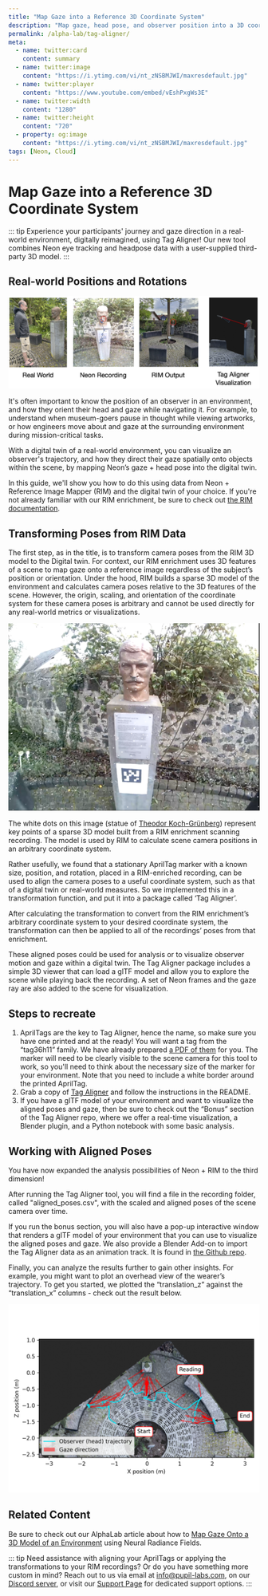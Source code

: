 ```yaml
---
title: "Map Gaze into a Reference 3D Coordinate System"
description: "Map gaze, head pose, and observer position into a 3D coordinate system of your choice using our Tag Aligner tool."
permalink: /alpha-lab/tag-aligner/
meta:
  - name: twitter:card
    content: summary
  - name: twitter:image
    content: "https://i.ytimg.com/vi/nt_zNSBMJWI/maxresdefault.jpg"
  - name: twitter:player
    content: "https://www.youtube.com/embed/vEshPxgWs3E"
  - name: twitter:width
    content: "1280"
  - name: twitter:height
    content: "720"
  - property: og:image
    content: "https://i.ytimg.com/vi/nt_zNSBMJWI/maxresdefault.jpg"
tags: [Neon, Cloud]
---
```


<script setup>
import TagLinks from '@components/TagLinks.vue'
</script>

# Map Gaze into a Reference 3D Coordinate System

<TagLinks :tags="$frontmatter.tags" />

<Youtube src="FuzhGwN5t8U"/>

::: tip
Experience your participants' journey and gaze direction in a real-world environment, digitally reimagined, using Tag Aligner! Our new tool combines Neon eye tracking and headpose data with a user-supplied third-party 3D model.
:::

## Real-world Positions and Rotations

![Comparison of the different ways to project Neon data into various coordinate systems](./coord-sys-comparisons.png)

It's often important to know the position of an observer in an environment, and how they orient their head and gaze while navigating it. For example, to understand when museum-goers pause in thought while viewing artworks, or how engineers move about and gaze at the surrounding environment during mission-critical tasks.

With a digital twin of a real-world environment, you can visualize an observer's trajectory, and how they direct their gaze spatially onto objects within the scene, by mapping Neon’s gaze + head pose into the digital twin.

In this guide, we'll show you how to do this using data from Neon + Reference Image Mapper (RIM) and the digital twin of your choice. If you're not already familiar with our RIM enrichment, be sure to check out [the RIM documentation](https://docs.pupil-labs.com/neon/pupil-cloud/enrichments/reference-image-mapper/).

## Transforming Poses from RIM Data

The first step, as in the title, is to transform camera poses from the RIM 3D model to the Digital twin. For context, our RIM enrichment uses 3D features of a scene to map gaze onto a reference image regardless of the subject’s position or orientation. Under the hood, RIM builds a sparse 3D model of the environment and calculates camera poses relative to the 3D features of the scene. However, the origin, scaling, and orientation of the coordinate system for these camera poses is arbitrary and cannot be used directly for any real-world metrics or visualizations.

![Depiction of the sparse 3D model produced by our Reference Image Mapper](./rim_3d_model.png)

The white dots on this image (statue of [Theodor Koch-Grünberg](https://en.wikipedia.org/wiki/Theodor_Koch-Grunberg)) represent key points of a sparse 3D model built from a RIM enrichment scanning recording. The model is used by RIM to calculate scene camera positions in an arbitrary coordinate system.

Rather usefully, we found that a stationary AprilTag marker with a known size, position, and rotation, placed in a RIM-enriched recording, can be used to align the camera poses to a useful coordinate system, such as that of a digital twin or real-world measures. So we implemented this in a transformation function, and put it into a package called ‘Tag Aligner’.

After calculating the transformation to convert from the RIM enrichment’s arbitrary coordinate system to your desired coordinate system, the transformation can then be applied to all of the recordings’ poses from that enrichment.

These aligned poses could be used for analysis or to visualize observer motion and gaze within a digital twin. The Tag Aligner package includes a simple 3D viewer that can load a glTF model and allow you to explore the scene while playing back the recording. A set of Neon frames and the gaze ray are also added to the scene for visualization.

## Steps to recreate

1. AprilTags are the key to Tag Aligner, hence the name, so make sure you have one printed and at the ready! You will want a tag from the “tag36h11” family. We have already prepared [a PDF of them](https://github.com/pupil-labs/pupil-helpers/blob/master/markers_stickersheet/tag36h11_full.pdf?raw=True) for you. The marker will need to be clearly visible to the scene camera for this tool to work, so you'll need to think about the necessary size of the marker for your environment. Note that you need to include a white border around the printed AprilTag.
2. Grab a copy of [Tag Aligner](https://github.com/pupil-labs/tag-aligner) and follow the instructions in the README.
3. If you have a glTF model of your environment and want to visualize the aligned poses and gaze, then be sure to check out the “Bonus” section of the Tag Aligner repo, where we offer a real-time visualization, a Blender plugin, and a Python notebook with some basic analysis.


## Working with Aligned Poses

You have now expanded the analysis possibilities of Neon + RIM to the third dimension!

After running the Tag Aligner tool, you will find a file in the recording folder, called "aligned_poses.csv", with the scaled and aligned poses of the scene camera over time.

If you run the bonus section, you will also have a pop-up interactive window that renders a glTF model of your environment that you can use to visualize the aligned poses and gaze. We also provide a Blender Add-on to import the Tag Aligner data as an animation track. It is found in [the Github repo](https://github.com/pupil-labs/tag-aligner).

Finally, you can analyze the results further to gain other insights. For example, you might want to plot an overhead view of the wearer’s trajectory. To get you started, we plotted the “translation_z” against the “translation_x” columns - check out the result below.

![Overhead projection of observer trajectory and gaze mapped onto statue scene](./observer_position.png)

## Related Content

Be sure to check out our AlphaLab article about how to [Map Gaze Onto a 3D Model of an Environment](https://docs.pupil-labs.com/alpha-lab/nerfs/) using Neural Radiance Fields.

::: tip
Need assistance with aligning your AprilTags or applying the transformations to your RIM recordings? Or do you have something more custom in mind? Reach out to us via email at [info@pupil-labs.com](mailto:info@pupil-labs.com), on our [Discord server](https://pupil-labs.com/chat/), or visit our [Support Page](https://pupil-labs.com/products/support/) for dedicated support options.
:::